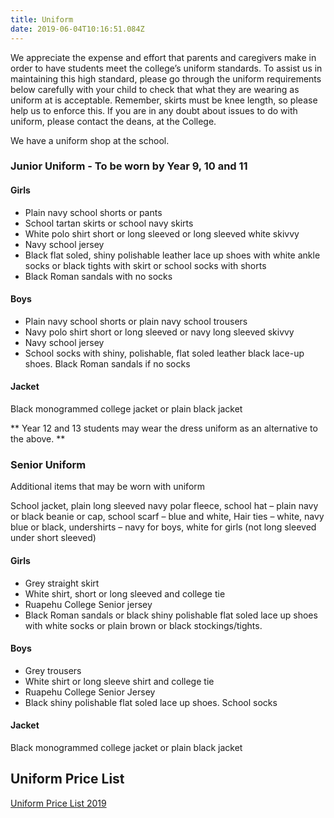 ```yaml
---
title: Uniform
date: 2019-06-04T10:16:51.084Z
---
```

We appreciate the expense and effort that parents and caregivers make in order to have students meet the college’s uniform standards. To assist us in maintaining this high standard, please go through the uniform requirements below carefully with your child to check that what they are wearing as uniform at is acceptable. Remember, skirts must be knee length, so please help us to enforce this. If you are in any doubt about issues to do with uniform, please contact the deans, at the College.



We have a uniform shop at the school.



### Junior Uniform - To be worn by Year 9, 10 and 11

#### Girls
- Plain navy school shorts or pants
- School tartan skirts or school navy skirts
- White polo shirt short or long sleeved or long sleeved white skivvy
- Navy school jersey
- Black flat soled, shiny polishable leather lace up shoes with white ankle socks or black tights with skirt or school socks with shorts
- Black Roman sandals with no socks


#### Boys
- Plain navy school shorts or plain navy school trousers
- Navy polo shirt short or long sleeved or navy long sleeved skivvy
- Navy school jersey
- School socks with shiny, polishable, flat soled leather black lace-up shoes. Black Roman sandals if no socks

#### Jacket
Black monogrammed college jacket or plain black jacket

** Year 12 and 13 students may wear the dress uniform as an alternative to the above. **

### Senior Uniform
Additional items that may be worn with uniform

School jacket, plain long sleeved navy polar fleece, school hat – plain navy or black beanie or cap, school scarf – blue and white, Hair ties – white, navy blue or black, undershirts – navy for boys, white for girls (not long sleeved under short sleeved)


#### Girls
- Grey straight skirt
- White shirt, short or long sleeved and college tie
- Ruapehu College Senior jersey
- Black Roman sandals or black shiny polishable flat soled lace up shoes with white socks or plain brown or black stockings/tights.

#### Boys
- Grey trousers
- White shirt or long sleeve shirt and college tie
- Ruapehu College Senior Jersey
- Black shiny polishable flat soled lace up shoes.  School socks

#### Jacket
Black monogrammed college jacket or plain black jacket

## Uniform Price List
[Uniform Price List 2019](http://c1940652.r52.cf0.rackcdn.com/5b99960cff2a7c2965000355/uniform-price--list-2019.pdf)